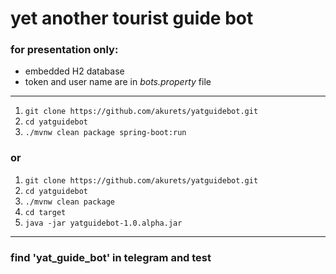 # yet another tourist guide bot
### for presentation only:
- embedded H2 database
- token and user name are in _bots.property_ file
---
1. `git clone https://github.com/akurets/yatguidebot.git`
2. `cd yatguidebot`
3. `./mvnw clean package spring-boot:run`

### or

1. `git clone https://github.com/akurets/yatguidebot.git`
2. `cd yatguidebot`
3. `./mvnw clean package`
4. `cd target`
5. `java -jar yatguidebot-1.0.alpha.jar`
---

### find 'yat_guide_bot' in telegram and test